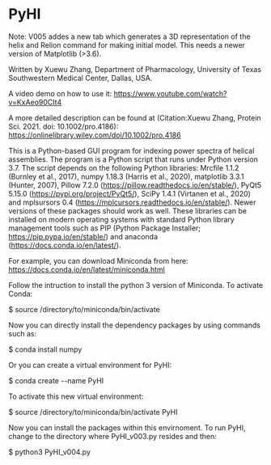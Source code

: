 # PyHI

Note: V005 addes a new tab which generates a 3D representation of the helix and Relion command for making initial model. This needs a newer version of Matplotlib (>3.6).


Written by Xuewu Zhang, Department of Pharmacology, University of Texas Southwestern Medical Center, Dallas, USA.

A video demo on how to use it:
https://www.youtube.com/watch?v=KxAeo90CIt4

A more detailed description can be found at (Citation:Xuewu Zhang, Protein Sci. 2021. doi: 10.1002/pro.4186):
https://onlinelibrary.wiley.com/doi/10.1002/pro.4186

This is a Python-based GUI program for indexing power spectra of helical assemblies. The program is a Python script that runs under Python version 3.7. The script depends on the following Python libraries: Mrcfile 1.1.2 (Burnley et al., 2017), numpy 1.18.3 (Harris et al., 2020), matplotlib 3.3.1 (Hunter, 2007), Pillow 7.2.0 (https://pillow.readthedocs.io/en/stable/), PyQt5 5.15.0 (https://pypi.org/project/PyQt5/), SciPy 1.4.1 (Virtanen et al., 2020) and mplsursors 0.4 (https://mplcursors.readthedocs.io/en/stable/). Newer versions of these packages should work as well. These libraries can be installed on modern operating systems with standard Python library management tools such as PIP (Python Package Installer; https://pip.pypa.io/en/stable/) and anaconda (https://docs.conda.io/en/latest/). 

For example, you can download Miniconda from here:
https://docs.conda.io/en/latest/miniconda.html

Follow the intruction to install the python 3 version of Miniconda. To activate Conda:

$ source /directory/to/miniconda/bin/activate 


Now you can directly install the dependency packages by using commands such as:

$ conda install numpy

Or you can create a virtual environment for PyHI:

$ conda create --name PyHI


To activate this new virtual environment:

$ source /directory/to/miniconda/bin/activate PyHI


Now you can install the packages within this envirnoment. To run PyHI, change to the directory where PyHI_v003.py resides and then:

$ python3 PyHI_v004.py


